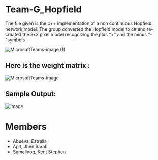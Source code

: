 # Team-G_Hopfield

The file given is the c++ implementation of a non continuous Hopfield network model. The group converted the Hopfield model to c# and re-created the 3x3 pixel model recognizing the plus "+" and the minus "-"symbols 


![MicrosoftTeams-image (1)](https://user-images.githubusercontent.com/111742763/218241984-038a5a28-d34b-4fe6-954e-d0d6f1842540.png)


## Here is the weight matrix :

![MicrosoftTeams-image](https://user-images.githubusercontent.com/111742763/218241950-620dc0e6-1de4-41e2-87a9-095062f25f4d.png)


## Sample Output:

![image](https://user-images.githubusercontent.com/111742763/218246955-e5bcac2f-23ca-46ac-bd32-e8d1416e1389.png)

# Members
* Abueva, Estrella
* Apit, Jhen Sarah
* Sumalinog, Kent Stephen
